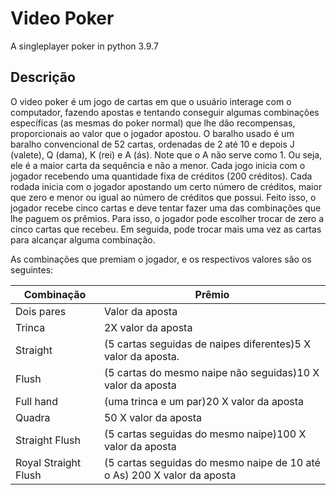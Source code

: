 # Video Poker

A singleplayer poker in python 3.9.7

## Descrição

O video poker é um jogo de cartas em que o usuário interage com o computador, fazendo apostas e tentando conseguir algumas combinações específicas (as mesmas do poker normal) que lhe dão recompensas, proporcionais ao valor que o jogador apostou.
O baralho usado é um baralho convencional de 52 cartas, ordenadas de 2 até 10 e depois J (valete), Q (dama), K (rei) e A (ás). Note que o A não serve como 1. Ou seja, ele é a maior carta da sequência e não a menor. Cada jogo inicia com o jogador recebendo uma quantidade fixa de créditos (200 créditos). Cada rodada inicia com o jogador apostando um certo número de créditos, maior que zero e menor ou igual ao número de créditos que possui. Feito isso, o jogador recebe cinco cartas e deve tentar fazer uma das combinações que lhe paguem os prêmios. Para isso, o jogador pode escolher trocar de zero a cinco cartas que recebeu. Em seguida, pode trocar mais uma vez as cartas para alcançar alguma combinação.

As combinações que premiam o jogador, e os respectivos valores são os seguintes:

Combinação           |    Prêmio
-----------          |----------
Dois pares           |    Valor da aposta
Trinca               |    2X valor da aposta
Straight             |    (5 cartas seguidas de naipes diferentes)5 X valor da aposta.
Flush                |    (5 cartas do mesmo naipe não seguidas)10 X valor da aposta
Full hand            |    (uma trinca e um par)20 X valor da aposta
Quadra               |    50 X valor da aposta
Straight Flush       |    (5 cartas seguidas do mesmo naipe)100 X valor da aposta
Royal Straight Flush |    (5 cartas seguidas do mesmo naipe de 10 até o As) 200 X valor da aposta